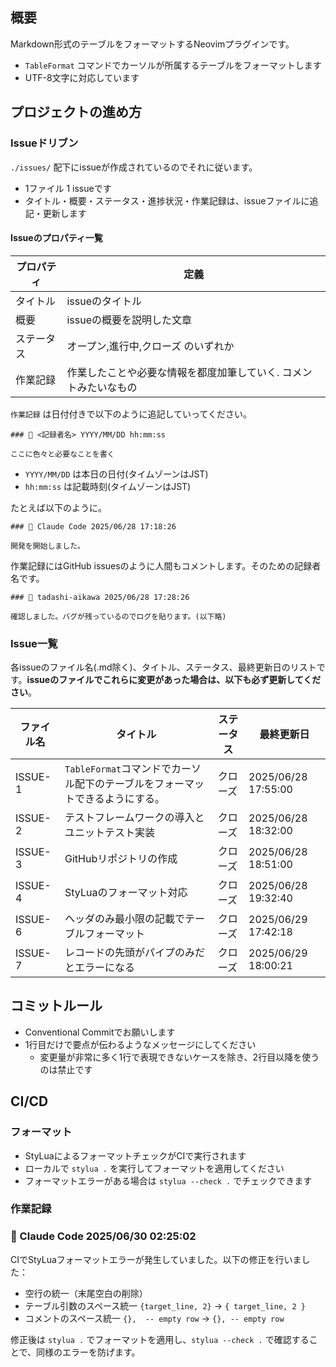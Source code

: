 ## 概要

Markdown形式のテーブルをフォーマットするNeovimプラグインです。

- `TableFormat` コマンドでカーソルが所属するテーブルをフォーマットします
- UTF-8文字に対応しています

## プロジェクトの進め方

### Issueドリブン

`./issues/` 配下にissueが作成されているのでそれに従います。

- 1ファイル 1 issueです
- タイトル・概要・ステータス・進捗状況・作業記録は、issueファイルに追記・更新します

#### Issueのプロパティ一覧


| プロパティ | 定義                                                             |
| -          | -                                                                |
| タイトル   | issueのタイトル                                                  |
| 概要       | issueの概要を説明した文章                                        |
| ステータス | オープン,進行中,クローズ のいずれか                              |
| 作業記録   | 作業したことや必要な情報を都度加筆していく. コメントみたいなもの |


`作業記録` は日付付きで以下のように追記していってください。

```
### 👤 <記録者名> YYYY/MM/DD hh:mm:ss

ここに色々と必要なことを書く
```

- `YYYY/MM/DD` は本日の日付(タイムゾーンはJST)
- `hh:mm:ss` は記載時刻(タイムゾーンはJST)

たとえば以下のように。

```
### 👤 Claude Code 2025/06/28 17:18:26

開発を開始しました。
```

作業記録にはGitHub issuesのように人間もコメントします。そのための記録者名です。

```
### 👤 tadashi-aikawa 2025/06/28 17:28:26

確認しました。バグが残っているのでログを貼ります。(以下略)
```

### Issue一覧

各issueのファイル名(.md除く)、タイトル、ステータス、最終更新日のリストです。**issueのファイルでこれらに変更があった場合は、以下も必ず更新してください**。


| ファイル名 | タイトル                                                                      | ステータス | 最終更新日          |
| ---------- | ----------------------------------------------------------------------------- | ---------- | ------------------- |
| ISSUE-1    | `TableFormat`コマンドでカーソル配下のテーブルをフォーマットできるようにする。 | クローズ   | 2025/06/28 17:55:00 |
| ISSUE-2    | テストフレームワークの導入とユニットテスト実装                                | クローズ   | 2025/06/28 18:32:00 |
| ISSUE-3    | GitHubリポジトリの作成                                                        | クローズ   | 2025/06/28 18:51:00 |
| ISSUE-4    | StyLuaのフォーマット対応                                                      | クローズ   | 2025/06/28 19:32:40 |
| ISSUE-6    | ヘッダのみ最小限の記載でテーブルフォーマット                                  | クローズ   | 2025/06/29 17:42:18 |
| ISSUE-7    | レコードの先頭がパイプのみだとエラーになる                                    | クローズ   | 2025/06/29 18:00:21 |


## コミットルール

- Conventional Commitでお願いします
- 1行目だけで要点が伝わるようなメッセージにしてください
  - 変更量が非常に多く1行で表現できないケースを除き、2行目以降を使うのは禁止です

## CI/CD

### フォーマット

- StyLuaによるフォーマットチェックがCIで実行されます
- ローカルで `stylua .` を実行してフォーマットを適用してください
- フォーマットエラーがある場合は `stylua --check .` でチェックできます

### 作業記録

### 👤 Claude Code 2025/06/30 02:25:02

CIでStyLuaフォーマットエラーが発生していました。以下の修正を行いました：

- 空行の統一（末尾空白の削除）  
- テーブル引数のスペース統一 `{target_line, 2}` → `{ target_line, 2 }`
- コメントのスペース統一 `{},  -- empty row` → `{}, -- empty row`

修正後は `stylua .` でフォーマットを適用し、`stylua --check .` で確認することで、同様のエラーを防げます。


